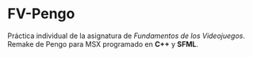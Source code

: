 # FV-Pengo
Práctica individual de la asignatura de *Fundamentos de los Videojuegos*.
<br>
Remake de Pengo para MSX programado en **C++** y **SFML**.
